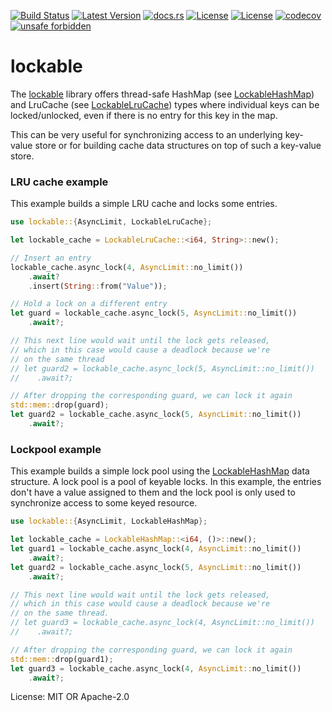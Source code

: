 [![Build Status](https://github.com/smessmer/lockable/actions/workflows/ci.yml/badge.svg)](https://github.com/smessmer/lockable/actions/workflows/ci.yml)
[![Latest Version](https://img.shields.io/crates/v/lockable.svg)](https://crates.io/crates/lockable)
[![docs.rs](https://docs.rs/lockable/badge.svg)](https://docs.rs/lockable)
[![License](https://img.shields.io/badge/license-MIT-blue.svg)](https://github.com/smessmer/lockable/blob/master/LICENSE-MIT)
[![License](https://img.shields.io/badge/license-APACHE-blue.svg)](https://github.com/smessmer/lockable/blob/master/LICENSE-APACHE)
[![codecov](https://codecov.io/gh/smessmer/lockable/branch/master/graph/badge.svg?token=FRSBH7YYA9)](https://codecov.io/gh/smessmer/lockable)
[![unsafe forbidden](https://img.shields.io/badge/unsafe-forbidden-success.svg)](https://github.com/rust-secure-code/safety-dance/)

# lockable

The [lockable](https://crates.io/crates/lockable) library offers thread-safe
HashMap (see [LockableHashMap](https://docs.rs/lockable/latest/lockable/struct.LockableHashMap.html)) and LruCache (see [LockableLruCache](https://docs.rs/lockable/latest/lockable/struct.LockableLruCache.html))
types where individual keys can be locked/unlocked, even if there is no entry
for this key in the map.

This can be very useful for synchronizing access to an underlying key-value
store or for building cache data structures on top of such a key-value store.

### LRU cache example
This example builds a simple LRU cache and locks some entries.

```rust
use lockable::{AsyncLimit, LockableLruCache};

let lockable_cache = LockableLruCache::<i64, String>::new();

// Insert an entry
lockable_cache.async_lock(4, AsyncLimit::no_limit())
    .await?
    .insert(String::from("Value"));

// Hold a lock on a different entry
let guard = lockable_cache.async_lock(5, AsyncLimit::no_limit())
    .await?;

// This next line would wait until the lock gets released,
// which in this case would cause a deadlock because we're
// on the same thread
// let guard2 = lockable_cache.async_lock(5, AsyncLimit::no_limit())
//    .await?;

// After dropping the corresponding guard, we can lock it again
std::mem::drop(guard);
let guard2 = lockable_cache.async_lock(5, AsyncLimit::no_limit())
    .await?;
```

### Lockpool example
This example builds a simple lock pool using the [LockableHashMap](https://docs.rs/lockable/latest/lockable/struct.LockableHashMap.html) data
structure. A lock pool is a pool of keyable locks. In this example, the entries
don't have a value assigned to them and the lock pool is only used to synchronize
access to some keyed resource.
```rust
use lockable::{AsyncLimit, LockableHashMap};

let lockable_cache = LockableHashMap::<i64, ()>::new();
let guard1 = lockable_cache.async_lock(4, AsyncLimit::no_limit())
    .await?;
let guard2 = lockable_cache.async_lock(5, AsyncLimit::no_limit())
    .await?;

// This next line would wait until the lock gets released,
// which in this case would cause a deadlock because we're
// on the same thread.
// let guard3 = lockable_cache.async_lock(4, AsyncLimit::no_limit())
//    .await?;

// After dropping the corresponding guard, we can lock it again
std::mem::drop(guard1);
let guard3 = lockable_cache.async_lock(4, AsyncLimit::no_limit())
    .await?;
```

License: MIT OR Apache-2.0
